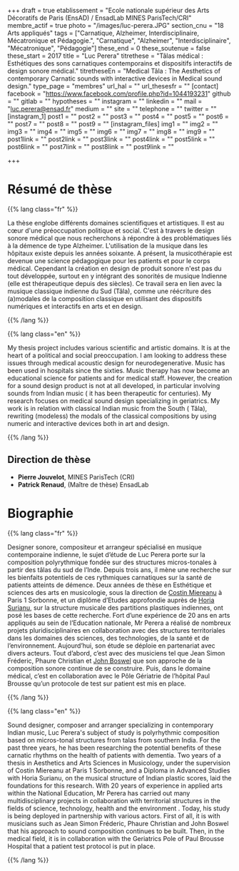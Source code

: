 +++
draft = true
etablissement = "Ecole nationale supérieur des Arts Décoratifs de Paris (EnsAD) / EnsadLab MINES ParisTech/CRI"
membre_actif = true
photo = "/images/luc-perera.JPG"
section_cnu = "18 Arts appliqués"
tags = ["Carnatique, Alzheimer, Interdisciplinaire, Mécatronique et Pédagogie.", "Carnatique", "Alzheimer", "Interdisciplinaire", "Mécatronique", "Pédagogie"]
these_end = 0
these_soutenue = false
these_start = 2017
title = "Luc Perera"
titrethese = "Tâlas médical : Esthétiques des sons carnatiques contemporains et dispositifs interactifs de design sonore médical."
titretheseEn = "Medical Tâla : The Aesthetics of contemporary Carnatic sounds with interactive devices in Medical sound design."
type_page = "membres"
url_hal = ""
url_thesesfr = ""
[contact]
facebook = "https://www.facebook.com/profile.php?id=1044193231"
github = ""
gitlab = ""
hypotheses = ""
instagram = ""
linkedin = ""
mail = "luc.perera@ensad.fr"
medium = ""
site = ""
telephone = ""
twitter = ""
[instagram_1]
post1 = ""
post2 = ""
post3 = ""
post4 = ""
post5 = ""
post6 = ""
post7 = ""
post8 = ""
post9 = ""
[instagram_files]
img1 = ""
img2 = ""
img3 = ""
img4 = ""
img5 = ""
img6 = ""
img7 = ""
img8 = ""
img9 = ""
post1link = ""
post2link = ""
post3link = ""
post4link = ""
post5link = ""
post6link = ""
post7link = ""
post8link = ""
post9link = ""

+++
<!-- Supprimer les parties non remplies (supprimer les blocks de lang s'il n'y a pas deux langues). Tu es libre d'ajouter ce que tu veux à cette partie -->

# Résumé de thèse

{{% lang class="fr" %}}

La thèse englobe différents domaines scientifiques et artistiques. Il est au cœur d'une préoccupation politique et social. C'est à travers le design sonore médical que nous recherchons à répondre à des problématiques liés à la démence de type Alzheimer. L'utilisation de la musique dans les hôpitaux existe depuis les années soixante. A présent, la musicothérapie est devenue une science pédagogique pour les patients et pour le corps médical. Cependant la création en design de produit sonore n'est pas du tout développée, surtout en y intégrant des sonorités de musique Indienne (elle est thérapeutique depuis des siècles). Ce travail sera en lien avec la musique classique indienne du Sud (Tâla), comme une réécriture des (a)modales de la composition classique en utilisant des dispositifs numériques et interactifs en arts et en design.

{{% /lang %}}

{{% lang class="en" %}}

My thesis project includes various scientific and artistic domains. It is at the heart of a political and social preoccupation. I am looking to address these issues through medical acoustic design for neurodegenerative. Music has been used in hospitals since the sixties. Music therapy has now become an educational science for patients and for medical staff. However, the creation for a sound design product is not at all developed, in particular involving sounds from Indian music ( it has been therapeutic for centuries). My research focuses on medical sound design specializing in geriatrics. My work is in relation with classical Indian music from the South ( Tâla), rewriting (modeless) the modals of the classical compositions by using numeric and interactive devices both in art and design.

{{% /lang %}}

## Direction de thèse

* **Pierre Jouvelot**, MINES ParisTech (CRI)
* **Patrick Renaud**, (Maître de thèse) EnsadLab

# Biographie

{{% lang class="fr" %}}

Designer sonore, compositeur et arrangeur spécialisé en musique contemporaine indienne, le sujet d’étude de Luc Perera porte sur la composition polyrythmique fondée sur des structures micros-tonales à partir des tâlas du sud de l’Inde. Depuis trois ans, il mène une recherche sur les bienfaits potentiels de ces rythmiques carnatiques sur la santé de patients atteints de démence. Deux années de thèse en Esthétique et sciences des arts en musicologie, sous la direction de [Costin Miereanu](http://www.cdmc.asso.fr/fr/ressources/compositeurs/biographies/miereanu-costin-1943) à Paris 1 Sorbonne, et un diplôme d’Etudes approfondie auprès de [Horia Surianu](https://fr.wikipedia.org/wiki/Horia_Surianu), sur la structure musicale des partitions plastiques indiennes, ont posé les bases de cette recherche. Fort d’une expérience de 20 ans en arts appliqués au sein de l’Education nationale, Mr Perera a réalisé de nombreux projets pluridisciplinaires en collaboration avec des structures territoriales dans les domaines des sciences, des technologies, de la santé et de l’environnement. Aujourd’hui, son étude se déploie en partenariat avec divers acteurs. Tout d’abord, c’est avec des musiciens tel que Jean Simon Fréderic, Phaure Christian et [John Boswel](https://fr.linkedin.com/in/john-boswell-1863a28a) que son approche de la composition sonore continue de se construire. Puis, dans le domaine médical, c’est en collaboration avec le Pôle Gériatrie de l’hôpital Paul Brousse qu’un protocole de test sur patient est mis en place.

{{% /lang %}}

{{% lang class="en" %}}

Sound designer, composer and arranger specializing in contemporary Indian music, Luc Perera's subject of study is polyrhythmic composition based on micros-tonal structures from talas from southern India. For the past three years, he has been researching the potential benefits of these carnatic rhythms on the health of patients with dementia. Two years of a thesis in Aesthetics and Arts Sciences in Musicology, under the supervision of Costin Miereanu at Paris 1 Sorbonne, and a Diploma in Advanced Studies with Horia Surianu, on the musical structure of Indian plastic scores, laid the foundations for this research. With 20 years of experience in applied arts within the National Education, Mr Perera has carried out many multidisciplinary projects in collaboration with territorial structures in the fields of science, technology, health and the environment . Today, his study is being deployed in partnership with various actors. First of all, it is with musicians such as Jean Simon Fréderic, Phaure Christian and John Boswel that his approach to sound composition continues to be built. Then, in the medical field, it is in collaboration with the Geriatrics Pole of Paul Brousse Hospital that a patient test protocol is put in place.

{{% /lang %}}